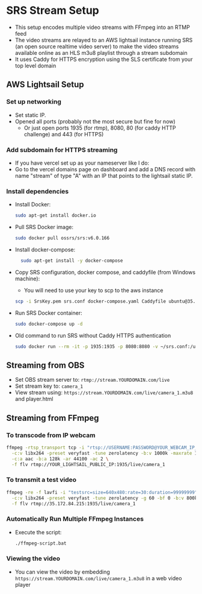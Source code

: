 # SRS Stream Setup

- This setup encodes multiple video streams with FFmpeg into an RTMP feed
- The video streams are relayed to an AWS lightsail instance running SRS (an open source realtime video server) to make the video streams available online as an HLS m3u8 playlist through a stream subdomain
- It uses Caddy for HTTPS encryption using the SLS certificate from your top level domain

## AWS Lightsail Setup

### Set up networking

- Set static IP.
- Opened all ports (probably not the most secure but fine for now)
  - Or just open ports 1935 (for rtmp), 8080, 80 (for caddy HTTP challenge) and 443 (for HTTPS)

### Add subdomain for HTTPS streaming

- If you have vercel set up as your nameserver like I do:
- Go to the vercel domains page on dashboard and add a DNS record with name "stream" of type "A" with an IP that points to the lightsail static IP.

### Install dependencies

- Install Docker:
  ```bash
  sudo apt-get install docker.io
  ```
- Pull SRS Docker image:
  ```bash
  sudo docker pull ossrs/srs:v6.0.166
  ```
- Install docker-compose:
  ```bash
    sudo apt-get install -y docker-compose
  ```
- Copy SRS configuration, docker compose, and caddyfile (from Windows machine):
  - You will need to use your key to scp to the aws instance
  ```bash
  scp -i SrsKey.pem srs.conf docker-compose.yaml Caddyfile ubuntu@35.172.84.215:~
  ```
- Run SRS Docker container:

  ```bash
  sudo docker-compose up -d
  ```

- Old command to run SRS without Caddy HTTPS authentication
  ```bash
  sudo docker run --rm -it -p 1935:1935 -p 8080:8080 -v ~/srs.conf:/usr/local/srs/conf/srs.conf ossrs/srs:v6.0.166 ./objs/srs -c /usr/local/srs/conf/srs.conf
  ```

## Streaming from OBS

- Set OBS stream server to: `rtmp://stream.YOURDOMAIN.com/live`
- Set stream key to: `camera_1`
- View stream using: `https://stream.YOURDOMAIN.com/live/camera_1.m3u8` and player.html

## Streaming from FFmpeg

### To transcode from IP webcam

```bash
ffmpeg -rtsp_transport tcp -i "rtsp://USERNAME:PASSWORD@YOUR_WEBCAM_IP_X:PORT/PATH" \
  -c:v libx264 -preset veryfast -tune zerolatency -b:v 1000k -maxrate 1200k -bufsize 2000k \
  -c:a aac -b:a 128k -ar 44100 -ac 2 \
  -f flv rtmp://YOUR_LIGHTSAIL_PUBLIC_IP:1935/live/camera_1
```

### To transmit a test video

```bash
ffmpeg -re -f lavfi -i "testsrc=size=640x480:rate=30:duration=99999999" \
  -c:v libx264 -preset veryfast -tune zerolatency -g 60 -bf 0 -b:v 800k -maxrate 900k -bufsize 1800k \
  -f flv rtmp://35.172.84.215:1935/live/camera_1
```

### Automatically Run Multiple FFmpeg Instances

- Execute the script:
  ```bash
  ./ffmpeg-script.bat
  ```

### Viewing the video

- You can view the video by embedding `https://stream.YOURDOMAIN.com/live/camera_1.m3u8` in a web video player
